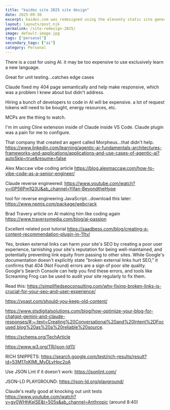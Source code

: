 ```yaml
---
title: "kaidez site 2025 site design"
date: 2025-09-30
excerpt: kaidez.com was redesigned using the eleventy static site generator and with the help of Anthropic's Claude AI tool
layout: layouts/post.njk
permalink: /site-redesign-2025/
image: default-image.jpg
tags: ["personal"]
secondary_tags: ["ai"]
category: Personal
---
```

There is a cost for using AI. it may be too expensive to use exclusively learn a new language.

Great for unit testing...catches edge cases

Claude fixed my 404 page semantically and help make responsive, which was a problem I knew about but didn't address.

Hiring a bunch of developers to code in AI will be expensive. a lot of request tokens will need to be bought, energy resources, etc.

MCPs are the thing to watch.

I'm im using Cline extension inside of Claude inside VS Code.  Claude plugin was a pain for me to configure.

That company that created an agent called Morpheus...that didn't help. 
https://www.linkedin.com/learning/agentic-ai-fundamentals-architectures-frameworks-and-applications/applications-and-use-cases-of-agentic-ai?autoSkip=true&resume=false

Alex Maccaw vibe coding article
https://blog.alexmaccaw.com/how-to-vibe-code-as-a-senior-engineer/

Claude reverse engineered:
https://www.youtube.com/watch?v=i0P56Pm1Q3U&ab_channel=Yifan-BeyondtheHype

tool for reverse engineering JavaScript...download this later:
https://www.npmjs.com/package/webcrack

Brad Travery article on AI making him like coding again
https://www.traversymedia.com/blog/ai-passion

Excellent related post tutorial
https://saadbess.com/blog/creating-a-content-recommendation-plugin-in-11ty/


Yes, broken external links can harm your site's SEO by creating a poor user experience, tarnishing your site's reputation for being well-maintained, and potentially preventing link equity from passing to other sites. While Google's documentation doesn't explicitly state "broken external links hurt SEO," it confirms that 404 (Not Found) errors are a sign of poor site quality. Google's Search Console can help you find these errors, and tools like Screaming Frog can be used to audit your site regularly to fix them. 

Read this:
https://simplifiedseoconsulting.com/why-fixing-broken-links-is-crucial-for-your-seo-and-user-experience/

https://yoast.com/should-you-keep-old-content/

https://www.stsdigitalsolutions.com/blog/how-optimize-your-blog-for-chatgpt-gemini-and-claude-responses/#:~:text=Creating%20Conversational%20and%20Intent%2DFocused,blog%20as%20a%20reliable%20source.

https://schema.org/TechArticle

https://www.w3.org/TR/json-ld11/

RICH SNIPPETS:
https://search.google.com/test/rich-results/result?id=53M17oKlMl_MvDLvHpc2oA

Use JSON Lint if it doesn't work:
https://jsonlint.com/

JSON-LD PLAYGROUND:
https://json-ld.org/playground/

Claude's really good at knocking out unit tests
https://www.youtube.com/watch?v=gv0WHhKelSE&t=505s&ab_channel=Anthropic (around 8:40)